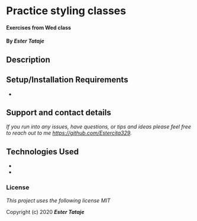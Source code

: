 # Practice styling classes

#### Exercises from Wed class

#### By _**Ester Tataje**_

## Description



## Setup/Installation Requirements

* 

## Support and contact details

_If you run into any issues, have questions, or tips and ideas please feel free to reach out to me https://github.com/Estercita329._

## Technologies Used

* 
* 

### License

*This project uses the following license MIT*

Copyright (c) 2020 **_Ester Tataje_**